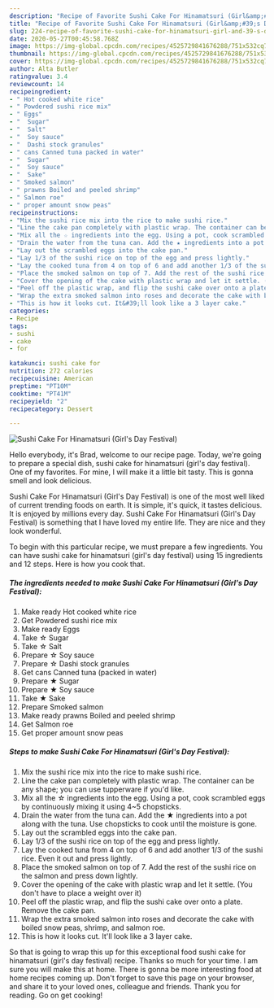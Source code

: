 ```yaml
---
description: "Recipe of Favorite Sushi Cake For Hinamatsuri (Girl&amp;#39;s Day Festival)"
title: "Recipe of Favorite Sushi Cake For Hinamatsuri (Girl&amp;#39;s Day Festival)"
slug: 224-recipe-of-favorite-sushi-cake-for-hinamatsuri-girl-and-39-s-day-festival
date: 2020-05-27T00:45:58.768Z
image: https://img-global.cpcdn.com/recipes/4525729841676288/751x532cq70/sushi-cake-for-hinamatsuri-girls-day-festival-recipe-main-photo.jpg
thumbnail: https://img-global.cpcdn.com/recipes/4525729841676288/751x532cq70/sushi-cake-for-hinamatsuri-girls-day-festival-recipe-main-photo.jpg
cover: https://img-global.cpcdn.com/recipes/4525729841676288/751x532cq70/sushi-cake-for-hinamatsuri-girls-day-festival-recipe-main-photo.jpg
author: Alta Butler
ratingvalue: 3.4
reviewcount: 14
recipeingredient:
- " Hot cooked white rice"
- " Powdered sushi rice mix"
- " Eggs"
- "  Sugar"
- "  Salt"
- "  Soy sauce"
- "  Dashi stock granules"
- " cans Canned tuna packed in water"
- "  Sugar"
- "  Soy sauce"
- "  Sake"
- " Smoked salmon"
- " prawns Boiled and peeled shrimp"
- " Salmon roe"
- " proper amount snow peas"
recipeinstructions:
- "Mix the sushi rice mix into the rice to make sushi rice."
- "Line the cake pan completely with plastic wrap. The container can be any shape; you can use tupperware if you&#39;d like."
- "Mix all the ☆ ingredients into the egg. Using a pot, cook scrambled eggs by continuously mixing it using 4~5 chopsticks."
- "Drain the water from the tuna can. Add the ★ ingredients into a pot along with the tuna. Use chopsticks to cook until the moisture is gone."
- "Lay out the scrambled eggs into the cake pan."
- "Lay 1/3 of the sushi rice on top of the egg and press lightly."
- "Lay the cooked tuna from 4 on top of 6 and add another 1/3 of the sushi rice. Even it out and press lightly."
- "Place the smoked salmon on top of 7. Add the rest of the sushi rice on the salmon and press down lightly."
- "Cover the opening of the cake with plastic wrap and let it settle. (You don&#39;t have to place a weight over it)"
- "Peel off the plastic wrap, and flip the sushi cake over onto a plate. Remove the cake pan."
- "Wrap the extra smoked salmon into roses and decorate the cake with boiled snow peas, shrimp, and salmon roe."
- "This is how it looks cut. It&#39;ll look like a 3 layer cake."
categories:
- Recipe
tags:
- sushi
- cake
- for

katakunci: sushi cake for 
nutrition: 272 calories
recipecuisine: American
preptime: "PT10M"
cooktime: "PT41M"
recipeyield: "2"
recipecategory: Dessert

---
```



![Sushi Cake For Hinamatsuri (Girl&#39;s Day Festival)](https://img-global.cpcdn.com/recipes/4525729841676288/751x532cq70/sushi-cake-for-hinamatsuri-girls-day-festival-recipe-main-photo.jpg)

Hello everybody, it's Brad, welcome to our recipe page. Today, we're going to prepare a special dish, sushi cake for hinamatsuri (girl&#39;s day festival). One of my favorites. For mine, I will make it a little bit tasty. This is gonna smell and look delicious.



Sushi Cake For Hinamatsuri (Girl&#39;s Day Festival) is one of the most well liked of current trending foods on earth. It is simple, it's quick, it tastes delicious. It is enjoyed by millions every day. Sushi Cake For Hinamatsuri (Girl&#39;s Day Festival) is something that I have loved my entire life. They are nice and they look wonderful.


To begin with this particular recipe, we must prepare a few ingredients. You can have sushi cake for hinamatsuri (girl&#39;s day festival) using 15 ingredients and 12 steps. Here is how you cook that.

<!--inarticleads1-->

##### The ingredients needed to make Sushi Cake For Hinamatsuri (Girl&#39;s Day Festival):

1. Make ready  Hot cooked white rice
1. Get  Powdered sushi rice mix
1. Make ready  Eggs
1. Take  ☆ Sugar
1. Take  ☆ Salt
1. Prepare  ☆ Soy sauce
1. Prepare  ☆ Dashi stock granules
1. Get  cans Canned tuna (packed in water)
1. Prepare  ★ Sugar
1. Prepare  ★ Soy sauce
1. Take  ★ Sake
1. Prepare  Smoked salmon
1. Make ready  prawns Boiled and peeled shrimp
1. Get  Salmon roe
1. Get  proper amount snow peas




<!--inarticleads2-->

##### Steps to make Sushi Cake For Hinamatsuri (Girl&#39;s Day Festival):

1. Mix the sushi rice mix into the rice to make sushi rice.
1. Line the cake pan completely with plastic wrap. The container can be any shape; you can use tupperware if you&#39;d like.
1. Mix all the ☆ ingredients into the egg. Using a pot, cook scrambled eggs by continuously mixing it using 4~5 chopsticks.
1. Drain the water from the tuna can. Add the ★ ingredients into a pot along with the tuna. Use chopsticks to cook until the moisture is gone.
1. Lay out the scrambled eggs into the cake pan.
1. Lay 1/3 of the sushi rice on top of the egg and press lightly.
1. Lay the cooked tuna from 4 on top of 6 and add another 1/3 of the sushi rice. Even it out and press lightly.
1. Place the smoked salmon on top of 7. Add the rest of the sushi rice on the salmon and press down lightly.
1. Cover the opening of the cake with plastic wrap and let it settle. (You don&#39;t have to place a weight over it)
1. Peel off the plastic wrap, and flip the sushi cake over onto a plate. Remove the cake pan.
1. Wrap the extra smoked salmon into roses and decorate the cake with boiled snow peas, shrimp, and salmon roe.
1. This is how it looks cut. It&#39;ll look like a 3 layer cake.




So that is going to wrap this up for this exceptional food sushi cake for hinamatsuri (girl&#39;s day festival) recipe. Thanks so much for your time. I am sure you will make this at home. There is gonna be more interesting food at home recipes coming up. Don't forget to save this page on your browser, and share it to your loved ones, colleague and friends. Thank you for reading. Go on get cooking!

